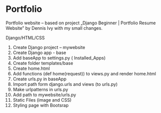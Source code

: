 # Portfolio

Portfolio website – based on project „Django Beginner | Portfolio Resume Website” by Dennis Ivy
with my small changes. 

Django/HTML/CSS


1. Create Django project – mywebsite
2. Create Django app - base
3. Add baseApp to settings.py ( Installed_Apps)
4. Create folder templates/base
5. Create home.html
6. Add functions (def home(request)) to views.py and render home.html
7. Create urls.py in baseApp
8. Import path form django.urls and views (to urls.py)
9. Make urlpatterns in urls.py
10. Add path to mywebsite/urls.py 
11. Static Files (image and CSS)
12. Styling page with Bootsrap
